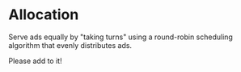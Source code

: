 # Allocation

Serve ads equally by "taking turns" using a round-robin scheduling algorithm that evenly distributes ads.

Please add to it!
